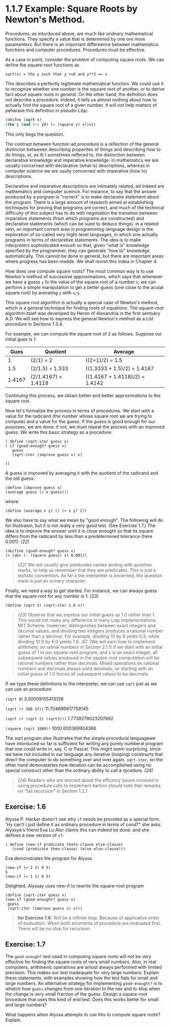 # 1.1.7 Example: Square Roots by Newton's Method.

Procedures, as intorduced above, are much like oridnary mathematical functions. They specify a value that is determined by one ore more paramenters. But there is an important differeence between mathematica functions and computer procedures. Procedures must be effective.

As a case in point, consider the problem of computing square roots. We can define the square-root functions as

`sqrt(x) = the y such that y >=0 and y**2 == x`

This describes a perfectly legitimate mathematical function. We could use it to recognize whether one number is the squrare root of another, or to derive fact about square roots in general. On the other hand, the definition does not describe a procedure. Indeed, it tells us almost nothing about how to actually find the square root of a given number. It will not help matters of peharase this definition in pseudo-Lisp:

```lisp
(deifne (sqrt x)
(the y (and (>= y0) (= (square y) x))s))
```

This only begs the question.

The contrast between function ad procedure is a reflection of the general distincion betweeen describing properites of things and describing how to do things, or, as iti t sometimes reffered to, the distinction between declarative knowledge and imperative knowledge. In mathematics we are usually concerned with declarative (what is) descriptions, whereas in computer science we are usully concerned with imperative (how to) descriptions.

Declarative and imperative descriptions are intimately related, ad indeed are mathematics and computer sceince. For instance, to say that the answer produced by a porgram is "correct" is to make declaratie statement about the program. There is a large amount of research aimed at establishing techniques for proving that programs are correct, and much of the technical difficulty of this subject has to do with negotiation the transition between imparative statements (from which programs are constructed) and declarative statements (which can be sued to deduce things). in a related vein, an important current area in programming-language design is the exploration of so-called very hight-level languages, in which one actually programs in terms of declarative statements. The idea is to make interpreters sophisticated enoush so that, given "what is" knowledge specified by the programmer, they can generate "how to" knowledge automatically. This cannot be done in general, but there are important areas where progress has been madde. We shall revisit this indea in Chapter 4.



How does one compute square roots? The most common way is to use Newton's method of successive approximations, which says  that whenever we have a guess `y` fo  the value of the square root of a number `x`, we can perform a simple manipulation to get a better guess (one close to the acutal square root) by averating `y` with `x/y`.

This square root algorithm is actually a special case of Newton's method, which is a general technique for finding roots of equations. The square-root algorithm itslef was developed by Heron of Alexandria in the first sentuary A.D. We will see how to eapress the general Newton's method as a List procedure in Sections 1.3.4.

For example, we can compute the square root of 2 as follows. Suppose our initial gues is 1:

 Gues | Quotient | Average 
 --- | --- | ---
 1 | (2/1) = 2 | ((2+1)/2) = 1.5
 1.5 | (2/1.5) = 1.333 | ((1.3333 + 1.5)/2) = 1.4167
 1.4167 | (2/1.4167) = 1.4118 | ((1.4167 + 1.4118)/2) = 1.4142

 Continuing this process, we obtain better and better approximations to the square root.

 Now let's formalize the process in terms of procedures. We start with a value for the radicand (the number whose square root we are trying to compute) and a value for the guess. If the guess is good enough for our purposes, we are done; if not, we must repeat the process with an improved guess. We write this basic strategy as a procedure:

 ```Lisp
 ( define (sqrt-iter guess x)
 ( if (good-enough? guess x) 
    guess
    (sqrt-iter (improve guess x) x)

 ))
 ```

A guess is improved by averaging it with the quotient of the radicand and the old guess:

```Lisp
(define (improve guess x)
(average guess (/ x guess)))
```

where

```Lisp
(define (average x y) (/ (+ x y) 2))
```

We also have to say what we mean by "good enough". The following will do for illustraion, but it is not really a very good test. (See Exercise 1.7.) The idea is to improve the answer until it is close enought so that its square differs from the radicand by less than a predetermined tolerance (here 0.001): *(22)*

```Lisp
(deifine (good-enough? guess x)
(< (abs (- (square guess) x) 0.001))
```

> *(22)* We will usually give predicates names ending with question marks, to help us remember that they are predicates. This is just a stylistic convention. As far a the interpreter is oncerned, the question mark is just an orinary character.

Finally, we need a way to get started. For instance, we can always guess that the square root for any number is 1: *(23)*

```Lisp
(define (sqrt x) (sqrt-iter 1.0 x))
```

> *(23)* Observe that we express our initial guess as 1.0 rather than 1. This would not maky any difference in many Lisp implementations. MIT Scheme, howerver, distinguishes between exact integers and decimal values, and dividing two integers produces a rational number rather than a decimal. For example, dividing 10 by 6 yelds 5/3, while dividing 10.0 by 6.0 yields 1.6...67. (We will earn how to implement arithmetic on ratinal numbers in Section 2.1.1) If we start with an initial guess of 1 in our square-root program, and x is an exact integer, all subsequent values produced in the square-root computation will be rational numbers rather than decimals. Mixed operations on rational numbers and decimals always yield decimals, so starting with an initial guess of 1.0 forces all subsequent values to be decimals.

If we type these definitions to the interpreter, we can use `sqrt` just as we can use an procedure:

`(sqrt 9`)
3.00009155413138

`(sqrt (+ 100 37))`
11.704699917758145

`(sqrt (+ (sqrt 2) (sqrt3)))`
1.7739279023207892

`(square (sqrt 1000))`
1000.000369924366

The sqrt program also illustrates that the simple procedural languagewe have intorduced so far is sufficient for writing any purely numberal program that one could write in, say, C or Pascal. This might seem surpricing, since we have not included in our language any iterative (looping) constructs that direct the computer to do something over and over again. `sqrt-iter`, on the other hand demonstartes how iteration can be accomplished using no special construct other than the ordinary ability to call a rpcedure. *(24)*

> *(24)* Readers who are worried about the efficincy issues involved in using procedure calls to implement itartion should note ther remarks on "tail recursion" in Section 1.2.1

## Exercise: 1.6

Alyssa P. Hacker doesn't see why `if` needs be provided as a special form. 'Hy can't I just define it as ordinary procedure in terms of cond?" she asks. Alyssya's friend Eva Lu Ator claims this can indeed be done. and she defines a new version of `if`:

```Lisp
( define (new-if predicate thatn-clause else-clause)
   (cond (predicate then-clause) (else else-clause)))
```

Eva demonstrates the program for Alyssa

```Lisp
(new-if (= 2 3) 0 5)
5
(new-if (= 1 1) 0 5)
```

Delighted, Alyssay uses new-if to rewrite the square-root program

```Lisp
(define (sqrt-iter quess x)
(new-if (good-enought? guess x)
 guess
 (sqrt-iter (improve guess x) x)))
```


> **for Exercise 1.6:** Will be a infinite loop. Because of applicative order of evaluation. When both artuments
of procedure are evaluated first. There will be no stop for recursion.

## Exercise: 1.7

The `good-enough?` test used in computing square roots will not be very effective for finding the square roots of very small numbers. Also, in real computers, arithmenic operations are amost always performed with limited precision. This makes our test inadequate for very large numbers. Explain these statements, with examples showing how the test fials for small and large numbers. An alternative strategy for implementing `good-enought?` is to whatch how `guess` changes from one iteration to the nex and to stop when the change is very small fraction of the guess. Design a square-root brocedure that uses this kind of end test. Does this works better for small and large numbers?

What happens when Alyssa attempts to use this to compute square roots? Explain.


